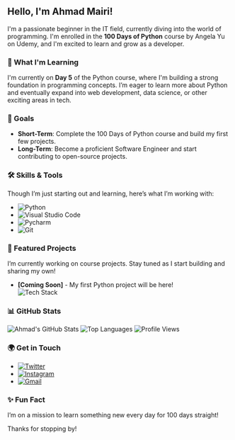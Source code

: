##  Hello, I'm Ahmad Mairi!

I'm a passionate beginner in the IT field, currently diving into the world of programming. I'm enrolled in the **100 Days of Python** course by Angela Yu on Udemy, and I'm excited to learn and grow as a developer.

### 🌱 What I'm Learning

I'm currently on **Day 5** of the Python course, where I'm building a strong foundation in programming concepts. I’m eager to learn more about Python and eventually expand into web development, data science, or other exciting areas in tech.

### 🎯 Goals

- **Short-Term**: Complete the 100 Days of Python course and build my first few projects.
- **Long-Term**: Become a proficient Software Engineer and start contributing to open-source projects.

### 🛠 Skills & Tools

Though I’m just starting out and learning, here’s what I’m working with:

- ![Python](https://img.shields.io/badge/Python-3776AB?style=for-the-badge&logo=python&logoColor=white)
- ![Visual Studio Code](https://img.shields.io/badge/Visual_Studio_Code-0078D4?style=for-the-badge&logo=visual%20studio%20code&logoColor=white)
- ![Pycharm](https://img.shields.io/badge/-PyCharm-C0C0C0?logo=PyCharm&logoColor=000)
- ![Git](https://img.shields.io/badge/Git-F05032?style=for-the-badge&logo=git&logoColor=white)

### 🚀 Featured Projects

I’m currently working on course projects. Stay tuned as I start building and sharing my own!

- **[Coming Soon]** - My first Python project will be here!  
  ![Tech Stack](https://img.shields.io/badge/Stack-Python-green)

### 📊 GitHub Stats

![Ahmad's GitHub Stats](https://github-readme-stats.vercel.app/api?username=A-mairi&show_icons=true&theme=radical)
![Top Languages](https://github-readme-stats.vercel.app/api/top-langs/?username=A-mairi&layout=compact&theme=radical)
![Profile Views](https://komarev.com/ghpvc/?username=A-mairi&color=blue)

### 🌍 Get in Touch

- [![Twitter](https://img.shields.io/badge/Twitter-1DA1F2?style=for-the-badge&logo=twitter&logoColor=white)](https://x.com/amairi_)
- [![Instagram](https://img.shields.io/badge/Instagram-E4405F?style=for-the-badge&logo=instagram&logoColor=white)](https://www.instagram.com/amairii_/)
- [![Gmail](https://img.shields.io/badge/Gmail-D14836?style=for-the-badge&logo=gmail&logoColor=white)](mailto:ahmadmairisy@gmail.com)

### ✨ Fun Fact

I’m on a mission to learn something new every day for 100 days straight!  


Thanks for stopping by!
